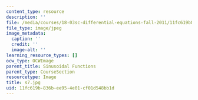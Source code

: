 ```yaml
---
content_type: resource
description: ''
file: /media/courses/18-03sc-differential-equations-fall-2011/11fc619b836bee954e01cf01d548bb1d_s7.jpg
file_type: image/jpeg
image_metadata:
  caption: ''
  credit: ''
  image-alt: ''
learning_resource_types: []
ocw_type: OCWImage
parent_title: Sinusoidal Functions
parent_type: CourseSection
resourcetype: Image
title: s7.jpg
uid: 11fc619b-836b-ee95-4e01-cf01d548bb1d
---
```

